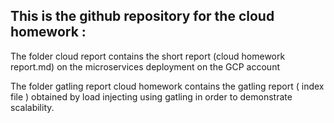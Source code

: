 ## This is the github repository for the cloud homework :

The folder cloud report contains the short report (cloud homework report.md)  on the microservices deployment on the GCP account

The folder gatling report cloud homework contains the gatling report ( index file ) obtained by load injecting using gatling in order to demonstrate scalability.
